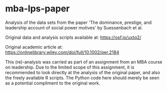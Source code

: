 # mba-lps-paper

Analysis of the data sets from the paper 'The dominance, prestige, and leadership account of social power motives' by Suessenbach et al.

Original data and analysis scripts available at: https://osf.io/uxtq2/

Original academic article at: https://onlinelibrary.wiley.com/doi/full/10.1002/per.2184

This (re)-analysis was carried as part of an assignment from an MBA course on leadership. Due to the limited scope of this assignment, it is recommended to look directly at the analysis of the original paper, and also the freely available R scripts. The Python code here should merely be seen as a potential compliment to the original work.
